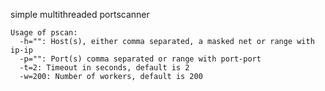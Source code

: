 simple multithreaded portscanner

```
Usage of pscan:
  -h="": Host(s), either comma separated, a masked net or range with ip-ip
  -p="": Port(s) comma separated or range with port-port
  -t=2: Timeout in seconds, default is 2
  -w=200: Number of workers, default is 200
```
  